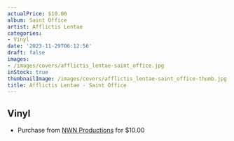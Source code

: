 ```yaml
---
actualPrice: $10.00
album: Saint Office
artist: Afflictis Lentae
categories:
- Vinyl
date: '2023-11-29T06:12:56'
draft: false
images:
- /images/covers/afflictis_lentae-saint_office.jpg
inStock: true
thumbnailImage: /images/covers/afflictis_lentae-saint_office-thumb.jpg
title: Afflictis Lentae - Saint Office
---
```


## Vinyl
* Purchase from [NWN Productions](http://shop.nwnprod.com/index.php?route=product/product&path=75&product_id=40006&sort=pd.name&order=ASC) for $10.00
